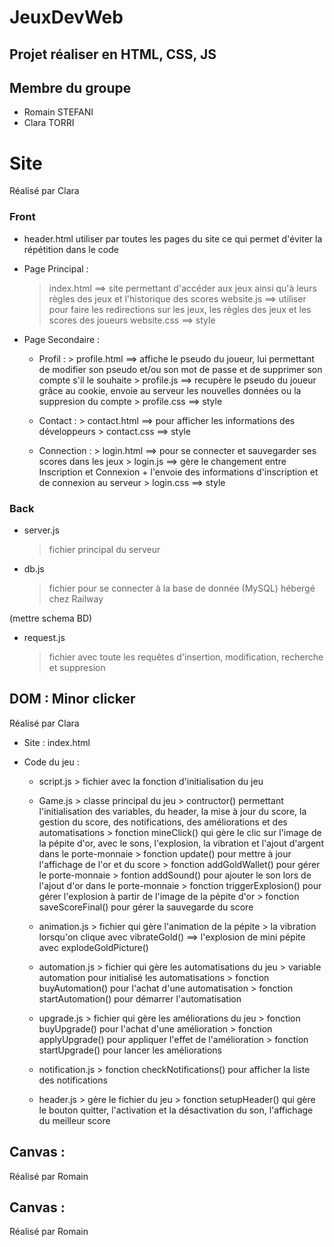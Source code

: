 # JeuxDevWeb

## Projet réaliser en HTML, CSS, JS

## Membre du groupe

- Romain STEFANI
- Clara TORRI

# Site

Réalisé par Clara

### Front

- header.html utiliser par toutes les pages du site ce qui permet d'éviter la répétition dans le code

- Page Principal :
    > index.html ==> site permettant d'accéder aux jeux ainsi qu'à leurs règles des jeux et l'historique des scores
    > website.js ==> utiliser pour faire les redirections sur les jeux, les règles des jeux et les scores des joueurs
    > website.css ==> style

- Page Secondaire :

  - Profil :
        > profile.html ==> affiche le pseudo du joueur, lui permettant de modifier son pseudo et/ou son mot de passe et de supprimer son compte s'il le souhaite
        > profile.js ==> recupère le pseudo du joueur grâce au cookie, envoie au serveur les nouvelles données ou la suppresion du compte
        > profile.css ==> style

  - Contact :
        > contact.html ==> pour afficher les informations des développeurs
        > contact.css ==> style

  - Connection :
        > login.html ==> pour se connecter et sauvegarder ses scores dans les jeux
        > login.js ==> gère le changement entre Inscription et Connexion + l'envoie des informations d'inscription et de connexion au serveur
        > login.css ==> style

### Back

- server.js
    > fichier principal du serveur

- db.js
    > fichier pour se connecter à la base de donnée (MySQL) hébergé chez Railway

(mettre schema BD)

- request.js
    > fichier avec toute les requêtes d'insertion, modification, recherche et suppresion

## DOM : Minor clicker

Réalisé par Clara

- Site : index.html
- Code du jeu :

  - script.js
        > fichier avec la fonction d'initialisation du jeu

  - Game.js
        > classe principal du jeu
        > contructor() permettant l'initialisation des variables, du header, la mise à jour du score, la gestion du score, des notifications, des améliorations et des automatisations
        > fonction mineClick() qui gère le clic sur l'image de la pépite d'or, avec le sons, l'explosion, la vibration et l'ajout d'argent dans le porte-monnaie
        > fonction update() pour mettre à jour l'affichage de l'or et du score
        > fonction addGoldWallet() pour gérer le porte-monnaie
        > fontion addSound() pour ajouter le son lors de l'ajout d'or dans le porte-monnaie
        > fonction triggerExplosion() pour gérer l'explosion à partir de l'image de la pépite d'or
        > fonction saveScoreFinal() pour gérer la sauvegarde du score

  - animation.js
        > fichier qui gère l'animation de la pépite
        > la vibration lorsqu'on clique avec vibrateGold() ==> l'explosion de mini pépite avec explodeGoldPicture()

  - automation.js
        > fichier qui gère les automatisations du jeu
        > variable automation pour initialisé les automatisations
        > fonction buyAutomation() pour l'achat d'une automatisation
        > fonction startAutomation() pour démarrer l'automatisation

  - upgrade.js
        > fichier qui gère les améliorations du jeu
        > fonction buyUpgrade() pour l'achat d'une amélioration
        > fonction applyUpgrade() pour appliquer l'effet de l'amélioration
        > fonction startUpgrade() pour lancer les améliorations

  - notification.js
        > fonction checkNotifications() pour afficher la liste des notifications

  - header.js
        > gère le fichier du jeu
        > fonction setupHeader() qui gère le bouton quitter, l'activation et la désactivation du son, l'affichage du meilleur score

## Canvas :

Réalisé par Romain

## Canvas :

Réalisé par Romain
